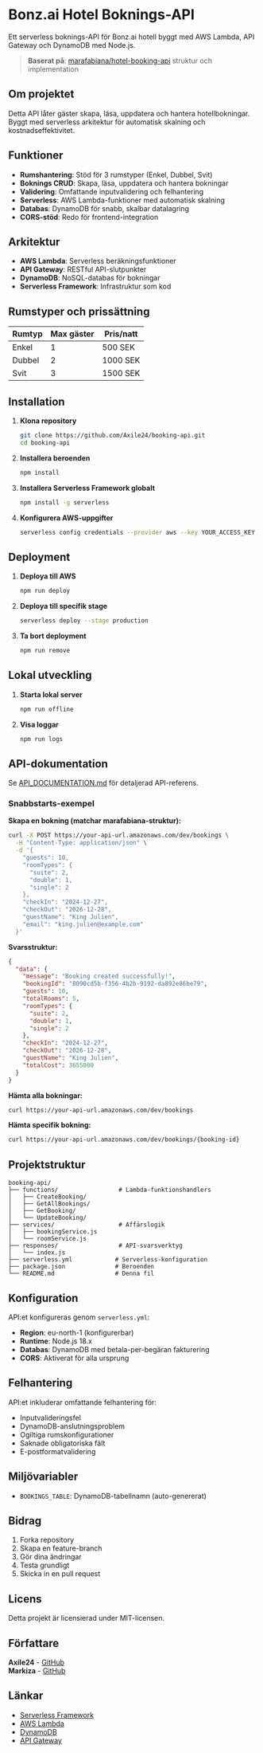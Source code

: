 # Bonz.ai Hotel Boknings-API

Ett serverless boknings-API för Bonz.ai hotell byggt med AWS Lambda, API Gateway och DynamoDB med Node.js.

> **Baserat på**: [marafabiana/hotel-booking-api](https://github.com/marafabiana/hotel-booking-api.git) struktur och implementation

## Om projektet

Detta API låter gäster skapa, läsa, uppdatera och hantera hotellbokningar. Byggt med serverless arkitektur för automatisk skalning och kostnadseffektivitet.

## Funktioner

- **Rumshantering**: Stöd för 3 rumstyper (Enkel, Dubbel, Svit)
- **Boknings CRUD**: Skapa, läsa, uppdatera och hantera bokningar
- **Validering**: Omfattande inputvalidering och felhantering
- **Serverless**: AWS Lambda-funktioner med automatisk skalning
- **Databas**: DynamoDB för snabb, skalbar datalagring
- **CORS-stöd**: Redo för frontend-integration

## Arkitektur

- **AWS Lambda**: Serverless beräkningsfunktioner
- **API Gateway**: RESTful API-slutpunkter
- **DynamoDB**: NoSQL-databas för bokningar
- **Serverless Framework**: Infrastruktur som kod

## Rumstyper och prissättning

| Rumtyp | Max gäster | Pris/natt |
|--------|------------|-----------|
| Enkel  | 1          | 500 SEK   |
| Dubbel | 2          | 1000 SEK  |
| Svit   | 3          | 1500 SEK  |

## Installation

1. **Klona repository**
   ```bash
   git clone https://github.com/Axile24/booking-api.git
   cd booking-api
   ```

2. **Installera beroenden**
   ```bash
   npm install
   ```

3. **Installera Serverless Framework globalt**
   ```bash
   npm install -g serverless
   ```

4. **Konfigurera AWS-uppgifter**
   ```bash
   serverless config credentials --provider aws --key YOUR_ACCESS_KEY --secret YOUR_SECRET_KEY
   ```

## Deployment

1. **Deploya till AWS**
   ```bash
   npm run deploy
   ```

2. **Deploya till specifik stage**
   ```bash
   serverless deploy --stage production
   ```

3. **Ta bort deployment**
   ```bash
   npm run remove
   ```

## Lokal utveckling

1. **Starta lokal server**
   ```bash
   npm run offline
   ```

2. **Visa loggar**
   ```bash
   npm run logs
   ```

## API-dokumentation

Se [API_DOCUMENTATION.md](./API_DOCUMENTATION.md) för detaljerad API-referens.

### Snabbstarts-exempel

**Skapa en bokning (matchar marafabiana-struktur):**
```bash
curl -X POST https://your-api-url.amazonaws.com/dev/bookings \
  -H "Content-Type: application/json" \
  -d '{
    "guests": 10,
    "roomTypes": {
      "suite": 2,
      "double": 1,
      "single": 2
    },
    "checkIn": "2024-12-27",
    "checkOut": "2026-12-28",
    "guestName": "King Julien",
    "email": "king.julien@example.com"
  }'
```

**Svarsstruktur:**
```json
{
  "data": {
    "message": "Booking created successfully!",
    "bookingId": "8090cd5b-f356-4b2b-9192-da892e86be79",
    "guests": 10,
    "totalRooms": 5,
    "roomTypes": {
      "suite": 2,
      "double": 1,
      "single": 2
    },
    "checkIn": "2024-12-27",
    "checkOut": "2026-12-28",
    "guestName": "King Julien",
    "totalCost": 3655000
  }
}
```

**Hämta alla bokningar:**
```bash
curl https://your-api-url.amazonaws.com/dev/bookings
```

**Hämta specifik bokning:**
```bash
curl https://your-api-url.amazonaws.com/dev/bookings/{booking-id}
```

## Projektstruktur

```
booking-api/
├── functions/                 # Lambda-funktionshandlers
│   ├── CreateBooking/
│   ├── GetAllBookings/
│   ├── GetBooking/
│   └── UpdateBooking/
├── services/                  # Affärslogik
│   ├── bookingService.js
│   └── roomService.js
├── responses/                 # API-svarsverktyg
│   └── index.js
├── serverless.yml            # Serverless-konfiguration
├── package.json              # Beroenden
└── README.md                 # Denna fil
```

## Konfiguration

API:et konfigureras genom `serverless.yml`:

- **Region**: eu-north-1 (konfigurerbar)
- **Runtime**: Node.js 18.x
- **Databas**: DynamoDB med betala-per-begäran fakturering
- **CORS**: Aktiverat för alla ursprung

## Felhantering

API:et inkluderar omfattande felhantering för:
- Inputvalideringsfel
- DynamoDB-anslutningsproblem
- Ogiltiga rumskonfigurationer
- Saknade obligatoriska fält
- E-postformatvalidering

## Miljövariabler

- `BOOKINGS_TABLE`: DynamoDB-tabellnamn (auto-genererat)

## Bidrag

1. Forka repository
2. Skapa en feature-branch
3. Gör dina ändringar
4. Testa grundligt
5. Skicka in en pull request

## Licens

Detta projekt är licensierad under MIT-licensen.

## Författare

**Axile24** - [GitHub](https://github.com/Axile24)  
**Markiza** - [GitHub](https://github.com/Markiza)

## Länkar

- [Serverless Framework](https://www.serverless.com/)
- [AWS Lambda](https://aws.amazon.com/lambda/)
- [DynamoDB](https://aws.amazon.com/dynamodb/)
- [API Gateway](https://aws.amazon.com/api-gateway/)